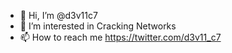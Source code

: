 - 👋 Hi, I’m @d3v11c7
- 👀 I’m interested in Cracking Networks
- 📫 How to reach me https://twitter.com/d3v11_c7

<!---
d3v11c7/d3v11c7 is a ✨ special ✨ repository because its `README.md` (this file) appears on your GitHub profile.
You can click the Preview link to take a look at your changes.
--->
